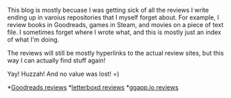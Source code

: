 This blog is mostly becuase I was getting sick of all the reviews I write ending up in varoius repositories that I myself forget about.  For example, I review books in Goodreads, games in Steam, and movies on a piece of text file.  I sometimes forget where I wrote what, and this is mostly just an index of what I'm doing.

The reviews will still be mostly hyperlinks to the actual review sites, but this way I can actually find stuff again!

Yay! Huzzah! And no value was lost! =)

*[Goodreads reviews](https://www.goodreads.com/review/list/110819831?ref=nav_mybooks)
*[letterboxd reviews](https://letterboxd.com/usagichann1/films/reviews/)
*[ggapp.io reviews](https://ggapp.io/usagichann/reviews)
